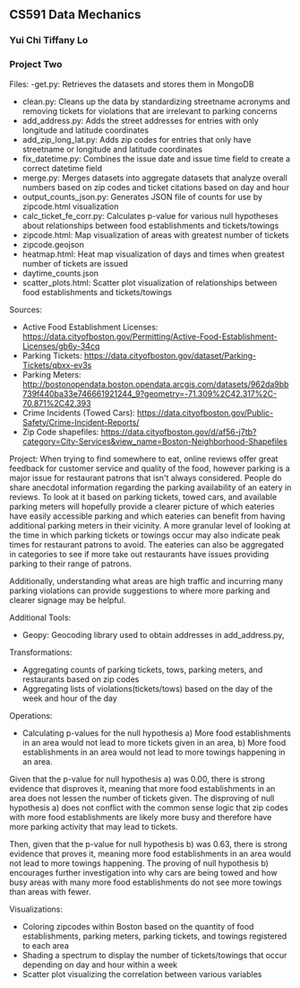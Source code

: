 ## CS591 Data Mechanics
### Yui Chi Tiffany Lo
### Project Two

Files:
-get.py: Retrieves the datasets and stores them in MongoDB	
- clean.py: Cleans up the data by standardizing streetname acronyms and removing tickets for violations that are irrelevant to parking concerns
- add_address.py: Adds the street addresses for entries with only longitude and latitude coordinates
- add_zip_long_lat.py: Adds zip codes for entries that only have streetname or longitude and latitude coordinates
- fix_datetime.py: Combines the issue date and issue time field to create a correct datetime field
- merge.py: Merges datasets into aggregate datasets that analyze overall numbers based on zip codes and ticket citations based on day and hour
- output_counts_json.py: Generates JSON file of counts for use by zipcode.html visualization
- calc_ticket_fe_corr.py: Calculates p-value for various null hypotheses about relationships between food establishments and tickets/towings
- zipcode.html: Map visualization of areas with greatest number of tickets
- zipcode.geojson
- heatmap.html: Heat map visualization of days and times when greatest number of tickets are issued
- daytime_counts.json
- scatter_plots.html: Scatter plot visualization of relationships between food establishments and tickets/towings

Sources:
- Active Food Establishment Licenses: https://data.cityofboston.gov/Permitting/Active-Food-Establishment-Licenses/gb6y-34cq
- Parking Tickets: https://data.cityofboston.gov/dataset/Parking-Tickets/qbxx-ev3s
- Parking Meters: http://bostonopendata.boston.opendata.arcgis.com/datasets/962da9bb739f440ba33e746661921244_9?geometry=-71.309%2C42.317%2C-70.871%2C42.393
- Crime Incidents (Towed Cars): https://data.cityofboston.gov/Public-Safety/Crime-Incident-Reports/
- Zip Code shapefiles: https://data.cityofboston.gov/d/af56-j7tb?category=City-Services&view_name=Boston-Neighborhood-Shapefiles

Project:
When trying to find somewhere to eat, online reviews offer great feedback for customer service and quality of the food, however parking is a major issue for restaurant patrons that isn't always considered. People do share anecdotal information regarding the parking availability of an eatery in reviews. To look at it based on parking tickets, towed cars, and available parking meters will hopefully provide a clearer picture of which eateries have easily accessible parking and which eateries can benefit from having additional parking meters in their vicinity. A more granular level of looking at the time in which parking tickets or towings occur may also indicate peak times for restaurant patrons to avoid. The eateries can also be aggregated in categories to see if more take out restaurants have issues providing parking to their range of patrons.

Additionally, understanding what areas are high traffic and incurring many parking violations can provide suggestions to where more parking and clearer signage may be helpful.

Additional Tools:
- Geopy: Geocoding library used to obtain addresses in add_address.py, 

Transformations:
- Aggregating counts of parking tickets, tows, parking meters, and restaurants based on zip codes
- Aggregating lists of violations(tickets/tows) based on the day of the week and hour of the day

Operations:
- Calculating p-values for the null hypothesis a) More food establishments in an area would not lead to more tickets given in an area, b) More food establishments in an area would not lead to more towings happening in an area. 

Given that the p-value for null hypothesis a) was 0.00, there is strong evidence that disproves it, meaning that more food establishments in an area does not lessen the number of tickets given. The disproving of null hypothesis a) does not conflict with the common sense logic that zip codes with more food establishments are likely more busy and therefore have more parking activity that may lead to tickets. 

Then, given that the p-value for null hypothesis b) was 0.63, there is strong evidence that proves it, meaning more food establishments in an area would not lead to more towings happening. The proving of null hypothesis b) encourages further investigation into why cars are being towed and how busy areas with many more food establishments do not see more towings than areas with fewer.

Visualizations:
- Coloring zipcodes within Boston based on the quantity of food establishments, parking meters, parking tickets, and towings registered to each area 
- Shading a spectrum to display the number of tickets/towings that occur depending on day and hour within a week
- Scatter plot visualizing the correlation between various variables
